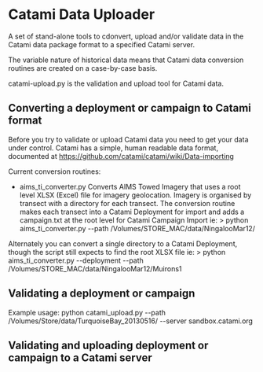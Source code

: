 Catami Data Uploader
====================

A set of stand-alone tools to cdonvert, upload and/or validate data in the Catami data package format to a specified Catami server.

The variable nature of historical data means that Catami data conversion routines are created on a case-by-case basis. 

catami-upload.py is the validation and upload tool for Catami data.

Converting a deployment or campaign to Catami format
----------------------------------------------------

Before you try to validate or upload Catami data you need to get your data under control.  Catami has a simple, human readable
data format, documented at https://github.com/catami/catami/wiki/Data-importing

Current conversion routines:
* aims_ti_converter.py
Converts AIMS Towed Imagery that uses a root level XLSX (Excel) file for imagery geolocation. Imagery is organised
by transect with a directory for each transect. The conversion routine makes each transect into a Catami Deployment for
import and adds a campaign.txt at the root level for Catami Campaign Import
	ie: > python aims_ti_converter.py --path /Volumes/STORE_MAC/data/NingalooMar12/
	
Alternately you can convert a single directory to a Catami Deployment, though the script still expects to find the root XLSX file
	ie: > python aims_ti_converter.py --deployment --path /Volumes/STORE_MAC/data/NingalooMar12/Muirons1
	
Validating a deployment or campaign
-----------------------------------

Example usage:
python catami_upload.py  --path /Volumes/Store/data/TurquoiseBay_20130516/  --server sandbox.catami.org

Validating and uploading deployment or campaign to a Catami server
------------------------------------------------------------------